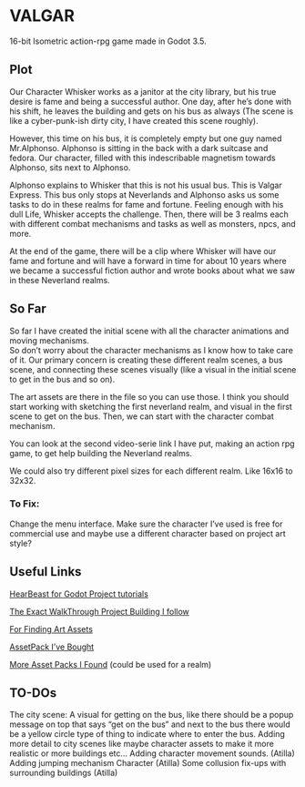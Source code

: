 # VALGAR 

16-bit Isometric action-rpg game made in Godot 3.5. 

## Plot 
Our Character Whisker works as a janitor at the city library, but his true desire is fame and being a successful author. One day, after he’s done with his shift, he leaves the building and gets on his bus as always (The scene is like a cyber-punk-ish dirty city, I have created this scene roughly).  

However, this time on his bus, it is completely empty but one guy named Mr.Alphonso. Alphonso is sitting in the back with a dark suitcase and fedora. Our character, filled with this indescribable magnetism towards Alphonso, sits next to Alphonso. 

Alphonso explains to Whisker that this is not his usual bus. This is Valgar Express. This bus only stops at Neverlands and Alphonso asks us some tasks to do in these realms for fame and fortune. Feeling enough with his dull Life, Whisker accepts the challenge. Then, there will be 3 realms each with different combat mechanisms and tasks as well as monsters, npcs, and more. 

At the end of the game, there will be a clip where Whisker will have our fame and fortune and will have a forward in time for about 10 years where we became a successful fiction author and wrote books about what we saw in these Neverland realms.  

## So Far 
So far I have created the initial scene with all the character animations and moving mechanisms.  
So don’t worry about the character mechanisms as I know how to take care of it. Our primary concern is creating these different realm scenes, a bus scene, and connecting these scenes visually (like a visual in the initial scene to get in the bus and so on). 

The art assets are there in the file so you can use those. I think you should start working with sketching the first neverland realm, and visual in the first scene to get on the bus. 
Then, we can start with the character combat mechanism. 

You can look at the second video-serie link I have put, making an action rpg game, to get help building the Neverland realms. 

We could also try different pixel sizes for each different realm. Like 16x16 to 32x32. 

### To Fix: 
Change the menu interface. 
Make sure the character I’ve used is free for commercial use and maybe use a different character based on project art style? 

## Useful Links 

[HearBeast for Godot Project tutorials](https://www.youtube.com/@uheartbeast)

[The Exact WalkThrough Project Building I follow](https://www.youtube.com/watch?v=mAbG8Oi-SvQ&list=PL9FzW-m48fn2SlrW0KoLT4n5egNdX-W9a)

[For Finding Art Assets](https://itch.io/game-assets/tag-pixel-art)

[AssetPack I’ve Bought](https://limezu.itch.io/modernexteriors)

[More Asset Packs I Found](https://itch.io/c/844603/asset-packs) (could be used for a realm)

## TO-DOs
The city scene: 
A visual for getting on the bus, like there should be a popup message on top that says “get on the bus” and next to the bus there would be a yellow circle type of thing to indicate where to enter the bus. 
Adding more detail to city scenes like maybe character assets to make it more realistic or more buildings etc…
Adding character movement sounds. (Atilla)
Adding jumping mechanism Character (Atilla)
Some collusion fix-ups with surrounding buildings (Atilla)
